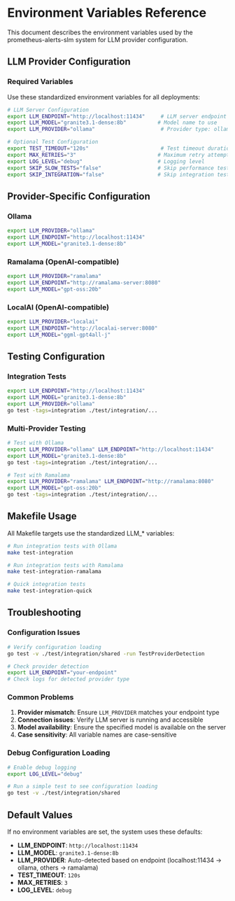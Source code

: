 # Environment Variables Reference

This document describes the environment variables used by the prometheus-alerts-slm system for LLM provider configuration.

## LLM Provider Configuration

### Required Variables

Use these standardized environment variables for all deployments:

```bash
# LLM Server Configuration
export LLM_ENDPOINT="http://localhost:11434"     # LLM server endpoint
export LLM_MODEL="granite3.1-dense:8b"          # Model name to use
export LLM_PROVIDER="ollama"                     # Provider type: ollama, ramalama, localai

# Optional Test Configuration
export TEST_TIMEOUT="120s"                       # Test timeout duration
export MAX_RETRIES="3"                          # Maximum retry attempts
export LOG_LEVEL="debug"                        # Logging level
export SKIP_SLOW_TESTS="false"                  # Skip performance tests
export SKIP_INTEGRATION="false"                 # Skip integration tests
```

## Provider-Specific Configuration

### Ollama
```bash
export LLM_PROVIDER="ollama"
export LLM_ENDPOINT="http://localhost:11434"
export LLM_MODEL="granite3.1-dense:8b"
```

### Ramalama (OpenAI-compatible)
```bash
export LLM_PROVIDER="ramalama"
export LLM_ENDPOINT="http://ramalama-server:8080"
export LLM_MODEL="gpt-oss:20b"
```

### LocalAI (OpenAI-compatible)
```bash
export LLM_PROVIDER="localai"
export LLM_ENDPOINT="http://localai-server:8080"
export LLM_MODEL="ggml-gpt4all-j"
```

## Testing Configuration

### Integration Tests
```bash
export LLM_ENDPOINT="http://localhost:11434"
export LLM_MODEL="granite3.1-dense:8b"
export LLM_PROVIDER="ollama"
go test -tags=integration ./test/integration/...
```

### Multi-Provider Testing
```bash
# Test with Ollama
export LLM_PROVIDER="ollama" LLM_ENDPOINT="http://localhost:11434"
export LLM_MODEL="granite3.1-dense:8b"
go test -tags=integration ./test/integration/...

# Test with Ramalama
export LLM_PROVIDER="ramalama" LLM_ENDPOINT="http://ramalama:8080"
export LLM_MODEL="gpt-oss:20b"
go test -tags=integration ./test/integration/...
```

## Makefile Usage

All Makefile targets use the standardized LLM_* variables:

```bash
# Run integration tests with Ollama
make test-integration

# Run integration tests with Ramalama
make test-integration-ramalama

# Quick integration tests
make test-integration-quick
```

## Troubleshooting

### Configuration Issues
```bash
# Verify configuration loading
go test -v ./test/integration/shared -run TestProviderDetection

# Check provider detection
export LLM_ENDPOINT="your-endpoint"
# Check logs for detected provider type
```

### Common Problems

1. **Provider mismatch**: Ensure `LLM_PROVIDER` matches your endpoint type
2. **Connection issues**: Verify LLM server is running and accessible
3. **Model availability**: Ensure the specified model is available on the server
4. **Case sensitivity**: All variable names are case-sensitive

### Debug Configuration Loading
```bash
# Enable debug logging
export LOG_LEVEL="debug"

# Run a simple test to see configuration loading
go test -v ./test/integration/shared
```

## Default Values

If no environment variables are set, the system uses these defaults:

- **LLM_ENDPOINT**: `http://localhost:11434`
- **LLM_MODEL**: `granite3.1-dense:8b`
- **LLM_PROVIDER**: Auto-detected based on endpoint (localhost:11434 → ollama, others → ramalama)
- **TEST_TIMEOUT**: `120s`
- **MAX_RETRIES**: `3`
- **LOG_LEVEL**: `debug`
